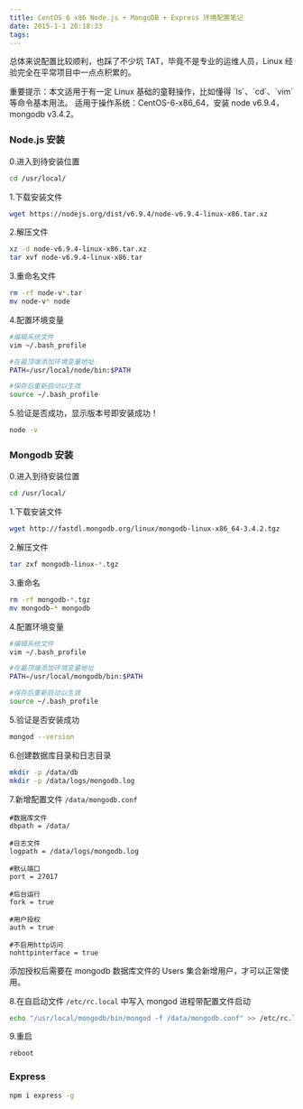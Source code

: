 ```yaml
---
title: CentOS 6 x86 Node.js + MongoDB + Express 环境配置笔记
date: 2015-1-1 20:18:33
tags:
---
```


总体来说配置比较顺利，也踩了不少坑 TAT，毕竟不是专业的运维人员，Linux 经验完全在平常项目中一点点积累的。
<!-- more -->

<div class="tip">
    重要提示：本文适用于有一定 Linux 基础的童鞋操作，比如懂得 `ls`、`cd`、`vim`等命令基本用法。
    适用于操作系统：CentOS-6-x86_64，安装 node v6.9.4，mongodb v3.4.2。
</div>

### Node.js 安装
0.进入到待安装位置
```bash
cd /usr/local/
```

1.下载安装文件
```bash
wget https://nodejs.org/dist/v6.9.4/node-v6.9.4-linux-x86.tar.xz
```

2.解压文件
```bash
xz -d node-v6.9.4-linux-x86.tar.xz
tar xvf node-v6.9.4-linux-x86.tar
```
3.重命名文件
```bash
rm -rf node-v*.tar
mv node-v* node
```


4.配置环境变量
```bash
#编辑系统文件
vim ~/.bash_profile

#在最顶端添加环境变量地址
PATH=/usr/local/node/bin:$PATH

#保存后重新启动以生效
source ~/.bash_profile
```

5.验证是否成功，显示版本号即安装成功！
```bash
node -v
```

### Mongodb 安装

0.进入到待安装位置
```bash
cd /usr/local/
```

1.下载安装文件
```bash
wget http://fastdl.mongodb.org/linux/mongodb-linux-x86_64-3.4.2.tgz
```

2.解压文件
```bash
tar zxf mongodb-linux-*.tgz
```

3.重命名
```bash
rm -rf mongodb-*.tgz
mv mongodb-* mongodb
```

4.配置环境变量
```bash
#编辑系统文件
vim ~/.bash_profile

#在最顶端添加环境变量地址
PATH=/usr/local/mongodb/bin:$PATH

#保存后重新启动以生效
source ~/.bash_profile
```

5.验证是否安装成功
```bash
mongod --version
```

6.创建数据库目录和日志目录
```bash
mkdir -p /data/db
mkdir -p /data/logs/mongodb.log
```

7.新增配置文件 `/data/mongodb.conf`
```txet
#数据库文件
dbpath = /data/

#日志文件
logpath = /data/logs/mongodb.log

#默认端口
port = 27017

#后台运行
fork = true

#用户授权
auth = true

#不启用http访问
nohttpinterface = true
```
<div class="tip">
添加授权后需要在 mongodb 数据库文件的 Users 集合新增用户，才可以正常使用。
</div>


8.在自启动文件 `/etc/rc.local` 中写入 mongod 进程带配置文件启动
```bash
echo "/usr/local/mongodb/bin/mongod -f /data/mongodb.conf" >> /etc/rc.local
```

9.重启
```bash
reboot
```


### Express
```bash
npm i express -g
```
